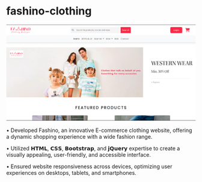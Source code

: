 # fashino-clothing

![Cover](cover.png)

• Developed Fashino, an innovative E-commerce clothing website, offering a dynamic shopping experience with a wide fashion range.

• Utilized 𝗛𝗧𝗠𝗟, 𝗖𝗦𝗦, 𝗕𝗼𝗼𝘁𝘀𝘁𝗿𝗮𝗽, and 𝗷𝗤𝘂𝗲𝗿𝘆 expertise to create a visually appealing, user-friendly, and accessible interface.

• Ensured website responsiveness across devices, optimizing user experiences on desktops, tablets, and smartphones.

